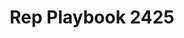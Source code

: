 ---
title: Rep Playbook 2425
redirect_to: https://docs.google.com/document/d/1IRRGJVu-0dMkbFol6ZDtjydDV0-OjU33/edit?usp=sharing&ouid=108992333402487334329&rtpof=true&sd=true
redirect_from: 
  - /RepPlaybook2425
  - /repplaybook2425
---